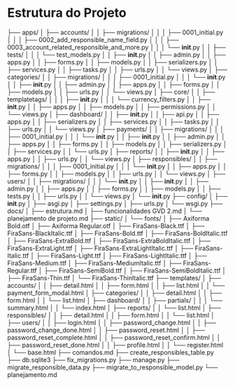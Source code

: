 # Estrutura do Projeto

├── apps/
│   ├── accounts/
│   │   ├── migrations/
│   │   │   ├── 0001_initial.py
│   │   │   ├── 0002_add_responsible_name_field.py
│   │   │   ├── 0003_account_related_responsible_and_more.py
│   │   │   └── __init__.py
│   │   ├── tests/
│   │   │   └── test_models.py
│   │   ├── __init__.py
│   │   ├── admin.py
│   │   ├── apps.py
│   │   ├── forms.py
│   │   ├── models.py
│   │   ├── serializers.py
│   │   ├── services.py
│   │   ├── tasks.py
│   │   ├── urls.py
│   │   └── views.py
│   ├── categories/
│   │   ├── migrations/
│   │   │   ├── 0001_initial.py
│   │   │   └── __init__.py
│   │   ├── __init__.py
│   │   ├── admin.py
│   │   ├── apps.py
│   │   ├── forms.py
│   │   ├── models.py
│   │   ├── urls.py
│   │   └── views.py
│   ├── core/
│   │   ├── templatetags/
│   │   │   ├── __init__.py
│   │   │   └── currency_filters.py
│   │   ├── __init__.py
│   │   ├── apps.py
│   │   ├── models.py
│   │   ├── permissions.py
│   │   └── views.py
│   ├── dashboard/
│   │   ├── __init__.py
│   │   ├── api.py
│   │   ├── apps.py
│   │   ├── serializers.py
│   │   ├── services.py
│   │   ├── tasks.py
│   │   ├── urls.py
│   │   └── views.py
│   ├── payments/
│   │   ├── migrations/
│   │   │   ├── 0001_initial.py
│   │   │   └── __init__.py
│   │   ├── __init__.py
│   │   ├── admin.py
│   │   ├── apps.py
│   │   ├── forms.py
│   │   ├── models.py
│   │   ├── serializers.py
│   │   ├── services.py
│   │   └── urls.py
│   ├── reports/
│   │   ├── __init__.py
│   │   ├── apps.py
│   │   ├── urls.py
│   │   └── views.py
│   ├── responsibles/
│   │   ├── migrations/
│   │   │   ├── 0001_initial.py
│   │   │   └── __init__.py
│   │   ├── apps.py
│   │   ├── forms.py
│   │   ├── models.py
│   │   ├── urls.py
│   │   └── views.py
│   ├── users/
│   │   ├── migrations/
│   │   │   └── __init__.py
│   │   ├── __init__.py
│   │   ├── admin.py
│   │   ├── apps.py
│   │   ├── forms.py
│   │   ├── models.py
│   │   ├── tests.py
│   │   ├── urls.py
│   │   └── views.py
│   └── __init__.py
├── config/
│   ├── __init__.py
│   ├── asgi.py
│   ├── settings.py
│   ├── urls.py
│   └── wsgi.py
├── docs/
│   ├── estrutura.md
│   ├── funcionalidades GVD 2.md
│   └── planejamento de projeto.md
├── static/
│   └── fonts/
│       ├── Axiforma Bold.otf
│       ├── Axiforma Regular.otf
│       ├── FiraSans-Black.ttf
│       ├── FiraSans-BlackItalic.ttf
│       ├── FiraSans-Bold.ttf
│       ├── FiraSans-BoldItalic.ttf
│       ├── FiraSans-ExtraBold.ttf
│       ├── FiraSans-ExtraBoldItalic.ttf
│       ├── FiraSans-ExtraLight.ttf
│       ├── FiraSans-ExtraLightItalic.ttf
│       ├── FiraSans-Italic.ttf
│       ├── FiraSans-Light.ttf
│       ├── FiraSans-LightItalic.ttf
│       ├── FiraSans-Medium.ttf
│       ├── FiraSans-MediumItalic.ttf
│       ├── FiraSans-Regular.ttf
│       ├── FiraSans-SemiBold.ttf
│       ├── FiraSans-SemiBoldItalic.ttf
│       ├── FiraSans-Thin.ttf
│       └── FiraSans-ThinItalic.ttf
├── templates/
│   ├── accounts/
│   │   ├── detail.html
│   │   ├── form.html
│   │   ├── list.html
│   │   └── payment_form_modal.html
│   ├── categories/
│   │   ├── detail.html
│   │   ├── form.html
│   │   └── list.html
│   ├── dashboard/
│   │   ├── partials/
│   │   │   └── summary.html
│   │   └── index.html
│   ├── reports/
│   │   └── list.html
│   ├── responsibles/
│   │   ├── detail.html
│   │   ├── form.html
│   │   └── list.html
│   ├── users/
│   │   ├── login.html
│   │   ├── password_change.html
│   │   ├── password_change_done.html
│   │   ├── password_reset.html
│   │   ├── password_reset_complete.html
│   │   ├── password_reset_confirm.html
│   │   ├── password_reset_done.html
│   │   ├── profile.html
│   │   └── register.html
│   └── base.html
├── comandos.md
├── create_responsibles_table.py
├── db.sqlite3
├── fix_migrations.py
├── manage.py
├── migrate_responsible_data.py
├── migrate_to_responsible_model.py
└── planejamento.md
